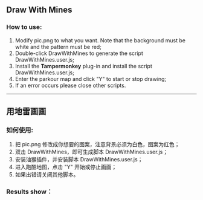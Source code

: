 ## Draw With Mines

### How to use:

1. Modify pic.png to what you want. Note that the background must be white and the pattern must be red;
2. Double-click DrawWithMines to generate the script DrawWithMines.user.js;
3. Install the **Tampermonkey** plug-in and install the script DrawWithMines.user.js;
4. Enter the parkour map and click "Y" to start or stop drawing;
5. If an error occurs please close other scripts.

---
## 用地雷画画

### 如何使用:

1. 把 pic.png 修改成你想要的图案，注意背景必须为白色，图案为红色；
2. 双击 DrawWithMines，即可生成脚本 DrawWithMines.user.js；
3. 安装油猴插件，并安装脚本 DrawWithMines.user.js；
4. 进入跑酷地图，点击 "Y" 开始或停止画画；
5. 如果出错请关闭其他脚本。

### Results show：



